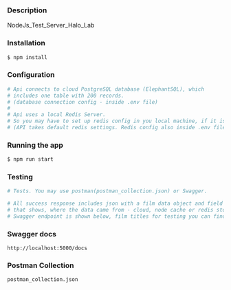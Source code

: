 
### Description
NodeJs_Test_Server_Halo_Lab

### Installation
```bash
$ npm install
```

### Configuration
```bash
# Api connects to cloud PostgreSQL database (ElephantSQL), which 
# includes one table with 200 records. 
# (database connection config - inside .env file) 
#
# Api uses a local Redis Server.
# So you may have to set up redis config in you local machine, if it is required. 
# (API takes default redis settings. Redis config also inside .env file) 
```

### Running the app
```bash
$ npm run start
```

### Testing
```bash
# Tests. You may use postman(postman_collection.json) or Swagger.

# All success response includes json with a film data object and field 'source', 
# that shows, where the data came from - cloud, node cache or redis store.  
# Swagger endpoint is shown below, film titles for testing you can find in test_data.txt file
```

### Swagger docs
```
http://localhost:5000/docs
```


### Postman Collection 
```
postman_collection.json
```